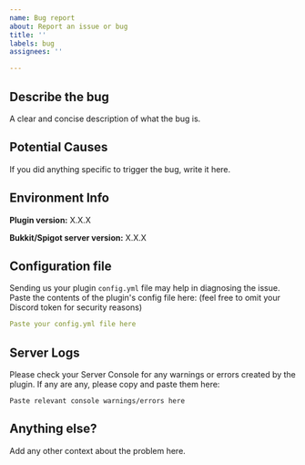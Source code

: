 ```yaml
---
name: Bug report
about: Report an issue or bug
title: ''
labels: bug
assignees: ''

---
```


## Describe the bug
A clear and concise description of what the bug is.

## Potential Causes
If you did anything specific to trigger the bug, write it here.

## Environment Info
**Plugin version:** X.X.X

**Bukkit/Spigot server version:** X.X.X

## Configuration file
Sending us your plugin `config.yml` file may help in diagnosing the issue. Paste the contents of the plugin's config file here: (feel free to omit your Discord token for security reasons)
```yaml
Paste your config.yml file here
```

## Server Logs
Please check your Server Console for any warnings or errors created by the plugin. If any are any, please copy and paste them here:
```
Paste relevant console warnings/errors here
```


## Anything else?
Add any other context about the problem here.
